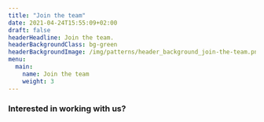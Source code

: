 ```yaml
---
title: "Join the team"
date: 2021-04-24T15:55:09+02:00
draft: false
headerHeadline: Join the team.
headerBackgroundClass: bg-green
headerBackgroundImage: /img/patterns/header_background_join-the-team.png
menu:
  main:
    name: Join the team
    weight: 3
---
```


### Interested in working with us?
